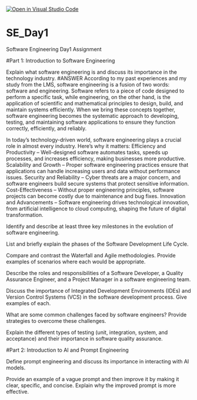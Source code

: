 [![Open in Visual Studio Code](https://classroom.github.com/assets/open-in-vscode-2e0aaae1b6195c2367325f4f02e2d04e9abb55f0b24a779b69b11b9e10269abc.svg)](https://classroom.github.com/online_ide?assignment_repo_id=18357173&assignment_repo_type=AssignmentRepo)
# SE_Day1
Software Engineering Day1 Assignment

#Part 1: Introduction to Software Engineering

Explain what software engineering is and discuss its importance in the technology industry.
#ANSWER
According to my past experiences and my study from the LMS, software engineering is a fusion of two words: software and engineering. Software refers to a piece of code designed to perform a specific task, while engineering, on the other hand, is the application of scientific and mathematical principles to design, build, and maintain systems efficiently. When we bring these concepts together, software engineering becomes the systematic approach to developing, testing, and maintaining software applications to ensure they function correctly, efficiently, and reliably.

In today’s technology-driven world, software engineering plays a crucial role in almost every industry. Here’s why it matters:
Efficiency and Productivity – Well-designed software automates tasks, speeds up processes, and increases efficiency, making businesses more productive.
Scalability and Growth – Proper software engineering practices ensure that applications can handle increasing users and data without performance issues.
Security and Reliability – Cyber threats are a major concern, and software engineers build secure systems that protect sensitive information.
Cost-Effectiveness – Without proper engineering principles, software projects can become costly due to maintenance and bug fixes.
Innovation and Advancements – Software engineering drives technological innovation, from artificial intelligence to cloud computing, shaping the future of digital transformation.


Identify and describe at least three key milestones in the evolution of software engineering.


List and briefly explain the phases of the Software Development Life Cycle.


Compare and contrast the Waterfall and Agile methodologies. Provide examples of scenarios where each would be appropriate.


Describe the roles and responsibilities of a Software Developer, a Quality Assurance Engineer, and a Project Manager in a software engineering team.


Discuss the importance of Integrated Development Environments (IDEs) and Version Control Systems (VCS) in the software development process. Give examples of each.


What are some common challenges faced by software engineers? Provide strategies to overcome these challenges.


Explain the different types of testing (unit, integration, system, and acceptance) and their importance in software quality assurance.


#Part 2: Introduction to AI and Prompt Engineering


Define prompt engineering and discuss its importance in interacting with AI models.


Provide an example of a vague prompt and then improve it by making it clear, specific, and concise. Explain why the improved prompt is more effective.
